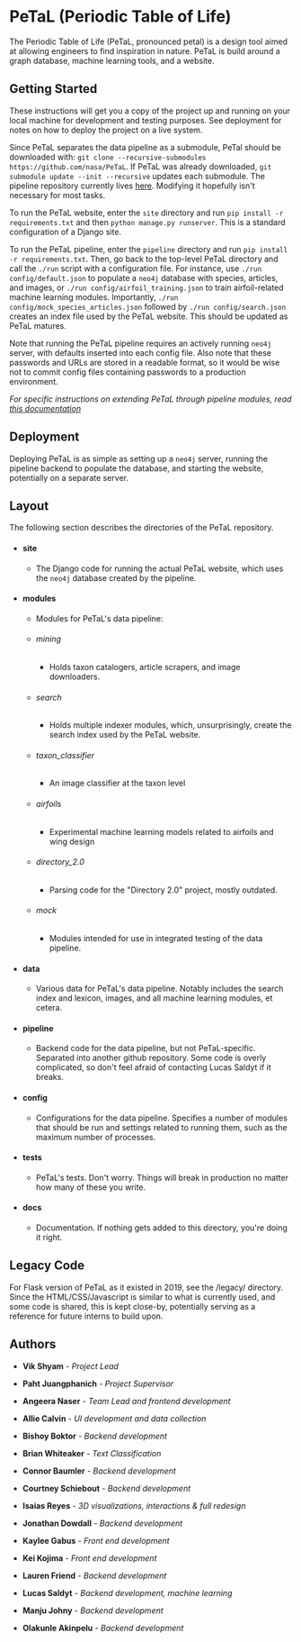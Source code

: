 # PeTaL (Periodic Table of Life)

The Periodic Table of Life (PeTaL, pronounced petal) is a design tool aimed at allowing engineers to find inspiration in nature.
PeTaL is build around a graph database, machine learning tools, and a website. 

## Getting Started

These instructions will get you a copy of the project up and running on your local machine for development and testing purposes. See deployment for notes on how to deploy the project on a live system.

Since PeTaL separates the data pipeline as a submodule, PeTal should be downloaded with: `git clone --recursive-submodules https://github.com/nasa/PeTaL`.
If PeTaL was already downloaded, `git submodule update --init --recursive` updates each submodule.
The pipeline repository currently lives [here](https://github.com/LSaldyt/PeTaL-pipeline).
Modifying it hopefully isn't necessary for most tasks.

To run the PeTaL website, enter the `site` directory and run `pip install -r requirements.txt` and then `python manage.py runserver`.
This is a standard configuration of a Django site.

To run the PeTaL pipeline, enter the `pipeline` directory and run `pip install -r requirements.txt`.
Then, go back to the top-level PeTaL directory and call the `./run` script with a configuration file.
For instance, use `./run config/default.json` to populate a `neo4j` database with species, articles, and images, or `./run config/airfoil_training.json` to train airfoil-related machine learning modules.
Importantly, `./run config/mock_species_articles.json` followed by `./run config/search.json` creates an index file used by the PeTaL website.
This should be updated as PeTaL matures.

Note that running the PeTaL pipeline requires an actively running `neo4j` server, with defaults inserted into each config file.
Also note that these passwords and URLs are stored in a readable format, so it would be wise not to commit config files containing passwords to a production environment.

*For specific instructions on extending PeTaL through pipeline modules, read [this documentation](PIPELINE.md)*

## Deployment

Deploying PeTaL is as simple as setting up a `neo4j` server, running the pipeline backend to populate the database, and starting the website, potentially on a separate server.

## Layout

The following section describes the directories of the PeTaL repository.

* #### site

  * The Django code for running the actual PeTaL website, which uses the `neo4j` database created by the pipeline.

* #### modules

  * Modules for PeTaL's data pipeline:

  * ###### mining

    * Holds taxon catalogers, article scrapers, and image downloaders.

  * ###### search

    * Holds multiple indexer modules, which, unsurprisingly, create the search index used by the PeTaL website.

  * ###### taxon\_classifier

    * An image classifier at the taxon level

  * ###### airfoils

    * Experimental machine learning models related to airfoils and wing design

  * ###### directory\_2.0

    * Parsing code for the "Directory 2.0" project, mostly outdated.

  * ###### mock

    * Modules intended for use in integrated testing of the data pipeline.


* #### data

  * Various data for PeTaL's data pipeline. Notably includes the search index and lexicon, images, and all machine learning modules, et cetera.

* #### pipeline

  * Backend code for the data pipeline, but not PeTaL-specific. Separated into another github repository. Some code is overly complicated, so don't feel afraid of contacting Lucas Saldyt if it breaks.

* #### config

  * Configurations for the data pipeline. Specifies a number of modules that should be run and settings related to running them, such as the maximum number of processes.

* #### tests

  * PeTaL's tests. Don't worry. Things will break in production no matter how many of these you write.

* #### docs

  * Documentation. If nothing gets added to this directory, you're doing it right.

## Legacy Code

For Flask version of PeTaL as it existed in 2019, see the /legacy/ directory.
Since the HTML/CSS/Javascript is similar to what is currently used, and some code is shared, this is kept close-by, potentially serving as a reference for future interns to build upon.

## Authors

* **Vik Shyam** - *Project Lead*
* **Paht Juangphanich** - *Project Supervisor*

* **Angeera Naser** - *Team Lead and frontend development*
* **Allie Calvin** - *UI development and data collection* 
* **Bishoy Boktor** - *Backend development* 
* **Brian Whiteaker** - *Text Classification* 
* **Connor Baumler** - *Backend development*
* **Courtney Schiebout** - *Backend development*
* **Isaias Reyes** - *3D visualizations, interactions & full redesign*
* **Jonathan Dowdall** - *Backend development* 
* **Kaylee Gabus** - *Front end development*
* **Kei Kojima** - *Front end development*
* **Lauren Friend** - *Backend development*
* **Lucas Saldyt** - *Backend development, machine learning*
* **Manju Johny** - *Backend development*
* **Olakunle Akinpelu** - *Backend development*

